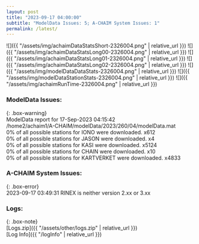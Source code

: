 ```yaml
---
layout: post
title: "2023-09-17 04:00:00"
subtitle: "ModelData Issues: 5; A-CHAIM System Issues: 1"
permalink: /latest/
---
```


![]({{ "/assets/img/achaimDataStatsShort-2326004.png" | relative_url }})
![]({{ "/assets/img/achaimDataStatsLong00-2326004.png" | relative_url }})
![]({{ "/assets/img/achaimDataStatsLong01-2326004.png" | relative_url }})
![]({{ "/assets/img/achaimDataStatsLong02-2326004.png" | relative_url }})
![]({{ "/assets/img/modelDataDataStats-2326004.png" | relative_url }})
![]({{ "/assets/img/modelDataStationStats-2326004.png" | relative_url }})
![]({{ "/assets/img/achaimRunTime-2326004.png" | relative_url }})


### ModelData Issues:  
  
{: .box-warning}  
 ModelData report for 17-Sep-2023 04:15:42   
 /home2/achaim1/A-CHAIM/modelData/2023/260/04/modelData.mat   
 0% of all possible stations for IONO were downloaded. x612   
 0% of all possible stations for JASON were downloaded. x4   
 0% of all possible stations for KASI were downloaded. x5124   
 0% of all possible stations for CHAIN were downloaded. x10   
 0% of all possible stations for KARTVERKET were downloaded. x4833   
  
### A-CHAIM System Issues:  
  
{: .box-error}  
2023-09-17 03:49:31 RINEX is neither version 2.xx or 3.xx  

### Logs:  
  
{: .box-note}  
[Logs.zip]({{ "/assets/other/logs.zip" | relative_url }})  
[Log Info]({{ "/logInfo" | relative_url }})  
